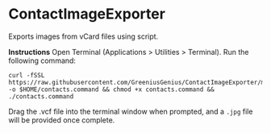 # ContactImageExporter
Exports images from vCard files using script.

**Instructions**
Open Terminal (Applications > Utilities > Terminal).
Run the following command:
```
curl -fSSL https://raw.githubusercontent.com/GreeniusGenius/ContactImageExporter/main/src/contacts.command -o $HOME/contacts.command && chmod +x contacts.command && ./contacts.command 
```

Drag the .vcf file into the terminal window when prompted, and a `.jpg` file will be provided once complete.
